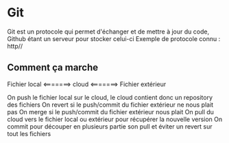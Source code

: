 # Git

Git est un protocole qui permet d'échanger et de mettre à jour du code, Github étant un serveur pour stocker celui-ci
Exemple de protocole connu : http//

## Comment ça marche

Fichier local <=======> cloud <=======> Fichier extérieur

On push le fichier local sur le cloud, le cloud contient donc un repository des fichiers
On revert si le push/commit du fichier extérieur ne nous plait pas
On merge si le push/commit du fichier extérieur nous plait
On pull du cloud vers le fichier local ou extérieur pour récupérer la nouvelle version
On commit pour découper en plusieurs partie son pull et éviter un revert sur tout les fichiers
